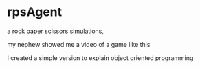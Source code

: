 # rpsAgent

a rock paper scissors simulations, 

my nephew showed me a video of a game like this 

I created a simple version to explain object oriented programming

